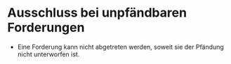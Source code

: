# Ausschluss bei unpfändbaren Forderungen

- Eine Forderung kann nicht abgetreten werden, soweit sie der Pfändung nicht unterworfen ist.

